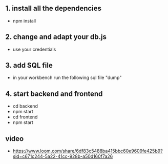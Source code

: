 ## 1. install all the dependencies

- npm install

## 2. change and adapt your db.js 

- use your credentials

## 3. add SQL file

- in your workbench run the following sql file "dump"

## 4. start backend and frontend 

- cd backend
- npm start
- cd frontend
- npm start
## video

- https://www.loom.com/share/6df83c5488ba415bbc60e9609fe425b9?sid=c671c244-5a22-41cc-928b-a50d160f7a26
